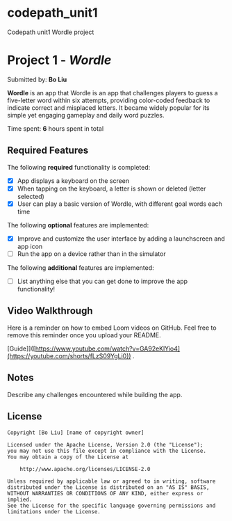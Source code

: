 # codepath_unit1
Codepath unit1 Wordle project
# Project 1 - *Wordle*

Submitted by: **Bo Liu**

**Wordle** is an app that Wordle is an app that challenges players to guess a five-letter word within six attempts, providing color-coded feedback to indicate correct and misplaced letters. It became widely popular for its simple yet engaging gameplay and daily word puzzles.

Time spent: **6** hours spent in total

## Required Features

The following **required** functionality is completed:

- [x] App displays a keyboard on the screen
- [x] When tapping on the keyboard, a letter is shown or deleted (letter selected)
- [x] User can play a basic version of Wordle, with different goal words each time

The following **optional** features are implemented:

- [x] Improve and customize the user interface by adding a launchscreen and app icon
- [ ] Run the app on a device rather than in the simulator

The following **additional** features are implemented:

- [ ] List anything else that you can get done to improve the app functionality!

## Video Walkthrough

Here is a reminder on how to embed Loom videos on GitHub. Feel free to remove this reminder once you upload your README. 

[Guide]]([https://www.youtube.com/watch?v=GA92eKlYio4](https://youtube.com/shorts/fLzS09YgLi0)) .


## Notes

Describe any challenges encountered while building the app.

## License

    Copyright [Bo Liu] [name of copyright owner]

    Licensed under the Apache License, Version 2.0 (the "License");
    you may not use this file except in compliance with the License.
    You may obtain a copy of the License at

        http://www.apache.org/licenses/LICENSE-2.0

    Unless required by applicable law or agreed to in writing, software
    distributed under the License is distributed on an "AS IS" BASIS,
    WITHOUT WARRANTIES OR CONDITIONS OF ANY KIND, either express or implied.
    See the License for the specific language governing permissions and
    limitations under the License.

